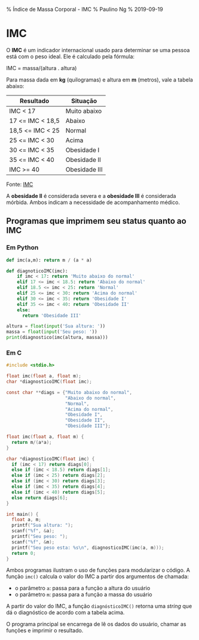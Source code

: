 % Índice de Massa Corporal - IMC
% Paulino Ng
% 2019-09-19

# IMC

O **IMC** é um indicador internacional usado para determinar se uma pessoa está
com o peso ideal. Ele é calculado pela fórmula:

IMC = massa/(altura . altura)

Para massa dada em **kg** (quilogramas) e altura em **m** (metros), vale a
tabela abaixo:

| Resultado | Situação |
|-----------|----------|
| IMC < 17  | Muito abaixo |
| 17 <= IMC < 18,5 | Abaixo |
| 18,5 <= IMC < 25 | Normal |
| 25 <= IMC < 30 |  Acima |
| 30 <= IMC < 35 | Obesidade I |
| 35 <= IMC < 40 | Obesidade II |
| IMC >= 40 | Obesidade III |

Fonte: [IMC](https://pt.wikipedia.org/wiki/%C3%8Dndice_de_massa_corporal)

A **obesidade II** é considerada severa e a **obesidade III** é considerada
mórbida. Ambos indicam a necessidade de acompanhamento médico.

## Programas que imprimem seu status quanto ao IMC

### Em Python

```Python
def imc(a,m): return m / (a * a)

def diagnoticoIMC(imc):
    if imc < 17: return 'Muito abaixo do normal'
    elif 17 <= imc < 18.5: return 'Abaixo do normal'
    elif 18.5 <= imc < 25: return 'Normal'
    elif 25 <= imc < 30: return 'Acima do normal'
    elif 30 <= imc < 35: return 'Obesidade I'
    elif 35 <= imc < 40: return 'Obesidade II'
    else:
      return 'Obesidade III'

altura = float(input('Sua altura: '))
massa = float(input('Seu peso: '))
print(diagnostico(imc(altura, massa)))
```

### Em C

```C
#include <stdio.h>

float imc(float a, float m);
char *diagnosticoIMC(float imc);

const char **diags = {"Muito abaixo do normal",
                      "Abaixo do normal",
                      "Normal",
                      "Acima do normal",
                      "Obesidade I",
                      "Obesidade II",
                      "Obesidade III"};

float imc(float a, float m) {
  return m/(a*a);
}

char *diagnosticoIMC(float imc) {
  if (imc < 17) return diags[0];
  else if (imc < 18.5) return diags[1];
  else if (imc < 25) return diags[2];
  else if (imc < 30) return diags[3];
  else if (imc < 35) return diags[4];
  else if (imc < 40) return diags[5];
  else return diags[6];
}

int main() {
  float a, m;
  printf("Sua altura: ");
  scanf("%f", &a);
  printf("Seu peso: ");
  scanf("%f", &m);
  printf("Seu peso esta: %s\n", diagnosticoIMC(imc(a, m)));
  return 0;
}
```

Ambos programas ilustram o uso de funções para modularizar o código.
A função `imc()` calcula o valor do IMC a partir dos argumentos de chamada:

- o parâmetro `a`: passa para a função a altura do usuário
- o parâmetro `m`: passa para a função a massa do usuário

A partir do valor do IMC, a função `diagnósticoIMC()` retorna uma *string*
que dá o diagnóstico de acordo com a tabela acima.

O programa principal se encarrega de lê os dados do usuário, chamar as funções
e imprimir o resultado.
